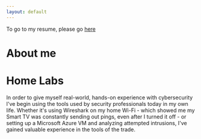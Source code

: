 ```yaml
---
layout: default
---
```


To go to my resume, please go [here](https://docs.google.com/document/d/1Yr3xbWSJh-UqUlc2m_qg1sM72SnbJFIBLETVoHrQ0qg/edit?usp=sharing)

# About me

# Home Labs

In order to give myself real-world, hands-on experience with cybersecurity I've begin using the tools used by security professionals today in my own life. Whether it's using Wireshark on my home Wi-Fi - which showed me my Smart TV was constantly sending out pings, even after I turned it off - or setting up a Microsoft Azure VM and analyzing attempted intrusions, I've gained valuable experience in the tools of the trade.